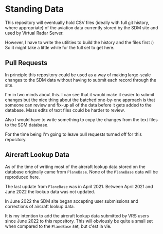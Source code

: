 # Standing Data

This repository will eventually hold CSV files (ideally with full git
history, where appropriate) of the aviation data currently stored by the
SDM site and used by Virtual Radar Server.

However, I have to write the utilities to build the history and the files
first :) So it might take a little while for the full set to get here.

## Pull Requests

In principle this repository could be used as a way of making large-scale
changes to the SDM data without having to submit each record through the site.

I'm in two minds about this. I can see that it would make it easier to
submit changes but the nice thing about the batched one-by-one approach is
that someone can review and fix-up all of the data before it gets added to
the database. Mass edits of text files could be harder to review.

Also I would have to write something to copy the changes from the text files
to the SDM database.

For the time being I'm going to leave pull requests turned off for this
repository.

## Aircraft Lookup Data

As of the time of writing most of the aircraft lookup data stored on the
database originally came from `PlaneBase`. None of the `PlaneBase` data
will be reproduced here.

The last update from `PlaneBase` was in April 2021. Between April 2021 and
June 2022 the lookup data was not updated.

In June 2022 the SDM site began accepting user submissions and corrections
of aircraft lookup data.

It is my intention to add the aircraft lookup data submitted by VRS users
since June 2022 to this repository. This will obviously be quite a small
set when compared to the `PlaneBase` set, but c'est la vie.
